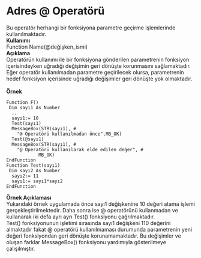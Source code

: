 # Adres @ Operatörü

Bu operatör herhangi bir fonksiyona parametre geçirme işlemlerinde kullanılmaktadır.\
**Kullanımı**\
Function Name(@değişken\_ismi)\
**Açıklama**\
Operatörün kullanımı ile bir fonksiyona gönderilen parametrenin fonksiyon içerisindeyken uğradığı değişimin geri dönüşte korunmasını sağlamaktadır. Eğer operatör kullanılmadan parametre geçirilecek olursa, parametrenin hedef fonksiyon içerisinde uğradığı değişimler geri dönüşte yok olmaktadır.\
\
**Örnek**

```
Function F()
 Dim sayı1 As Number
  ..
  sayı1:= 10
  Test(sayı1)
  MessageBox(STR(sayı1), #
  	"@ Operatörü kullanılmadan önce",MB_OK)
  Test(@sayı1)
  MessageBox(STR(sayı1), #
  	"@ Operatörü kullanılarak elde edilen değer", #
  			MB_OK)
EndFunction
Function Test(sayı1)
 Dim sayı2 As Number
  sayı2:= 11
  sayı1:= sayı1*sayı2
EndFunction
```

**Örnek Açıklaması**\
Yukarıdaki örnek uygulamada önce sayı1 değişkenine 10 değeri atama işlemi gerçekleştirilmektedir. Daha sonra ise @ operatörünü kullanmadan ve kullanarak iki defa ayrı ayrı Test() fonksiyonu çağrılmaktadır.\
Test() fonksiyonunun işletimi sırasında sayı1 değişkeni 110 değerini almaktadır fakat @ operatörü kullanılmaması durumunda parametrenin yeni değeri fonksiyondan geri dönüşte korunamamaktadır. Bu değişimler ve oluşan farklar MessageBox() fonksiyonu yardımıyla gösterilmeye çalışılmıştır.
